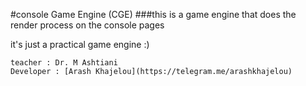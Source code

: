 #console Game Engine (CGE)
###this is a game engine that does the render process on the console pages

it's just a practical game engine :)

    teacher : Dr. M Ashtiani
    Developer : [Arash Khajelou](https://telegram.me/arashkhajelou)
